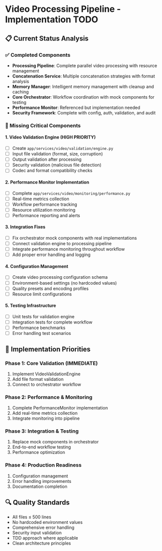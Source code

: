 # Video Processing Pipeline - Implementation TODO

## 📋 Current Status Analysis

### ✅ Completed Components
- **Processing Pipeline**: Complete parallel video processing with resource management
- **Concatenation Service**: Multiple concatenation strategies with format analysis  
- **Memory Manager**: Intelligent memory management with cleanup and caching
- **Core Orchestrator**: Workflow coordination with mock components for testing
- **Performance Monitor**: Referenced but implementation needed
- **Security Framework**: Complete with config, auth, validation, and audit

### 🔧 Missing Critical Components

#### 1. Video Validation Engine (HIGH PRIORITY)
- [ ] Create `app/services/video/validation/engine.py`
- [ ] Input file validation (format, size, corruption)
- [ ] Output validation after processing
- [ ] Security validation (malicious file detection)
- [ ] Codec and format compatibility checks

#### 2. Performance Monitor Implementation 
- [ ] Complete `app/services/video/monitoring/performance.py`
- [ ] Real-time metrics collection
- [ ] Workflow performance tracking
- [ ] Resource utilization monitoring
- [ ] Performance reporting and alerts

#### 3. Integration Fixes
- [ ] Fix orchestrator mock components with real implementations
- [ ] Connect validation engine to processing pipeline
- [ ] Integrate performance monitoring throughout workflow
- [ ] Add proper error handling and logging

#### 4. Configuration Management
- [ ] Create video processing configuration schema
- [ ] Environment-based settings (no hardcoded values)
- [ ] Quality presets and encoding profiles
- [ ] Resource limit configurations

#### 5. Testing Infrastructure
- [ ] Unit tests for validation engine
- [ ] Integration tests for complete workflow
- [ ] Performance benchmarks
- [ ] Error handling test scenarios

## 🎯 Implementation Priorities

### Phase 1: Core Validation (IMMEDIATE)
1. Implement VideoValidationEngine
2. Add file format validation
3. Connect to orchestrator workflow

### Phase 2: Performance & Monitoring
1. Complete PerformanceMonitor implementation
2. Add real-time metrics collection
3. Integrate monitoring into pipeline

### Phase 3: Integration & Testing
1. Replace mock components in orchestrator
2. End-to-end workflow testing
3. Performance optimization

### Phase 4: Production Readiness
1. Configuration management
2. Error handling improvements
3. Documentation completion

## 🔍 Quality Standards
- All files ≤ 500 lines
- No hardcoded environment values
- Comprehensive error handling
- Security input validation
- TDD approach where applicable
- Clean architecture principles
